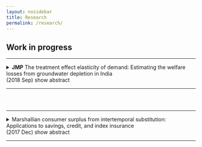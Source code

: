 ```yaml
---
layout: nosidebar
title: Research
permalink: /research/
---
```


## Work in progress

<hr/>
<details title="mwe">
<summary><strong>JMP</strong> The treatment effect elasticity of demand: Estimating the welfare losses from groundwater depletion in India<br/>
(2018 Sep) <ar>show abstract</ar><hr/></summary>
<br/>This paper defines and estimates the treatment effect elasticity of demand: a 1% increase in the effect of irrigation on gross revenue causes a 0.7% increase in the irrigated share of agricultural land in India. In defining this elasticity, this paper enables the extension of conventional revealed preference approaches to settings without prices. I show that this elasticity is the ratio of treatment on the treated to the difference between two linear instrumental variable estimators (in my context, instrumenting for the effect of irrigation on gross revenue). The first uses an (invalid) instrument for potential outcome under treatment (in my context, climate and soil as an instrument for gross revenue under irrigation). The second uses a conventional instrument for treatment (in my context, hydrogeology as an instrument for irrigation). I use the estimated elasticity to conduct welfare counterfactuals. First, groundwater depletion from 2000-2010 in northwestern India permanently reduced economic surplus by 1.2% of gross agricultural revenue. Second, optimally reducing relative subsidies for groundwater irrigation in districts with large negative pumping externalities, while holding total subsidies fixed, would increase farmer surplus by 0.15% of gross agricultural revenue.
</details>
<hr style="visibility:hidden;height:12pt" />
<hr/>
<details title="cs">
<summary>Marshallian consumer surplus from intertemporal substitution: Applications to savings, credit, and index insurance<br/>
(2017 Dec) <ar>show abstract</ar><!--include link to paper here, should be href="{{ site.baseurl }}/assets/" with link name "paper"--><hr/></summary>
<br/>The welfare gains from a novel intertemporal substitution technology, such as a new credit or insurance product, are commonly measured using either its effect on a welfare proxy or by estimating a structural model. Using a welfare proxy is often undesirable due to noise in measurement and the challenge of converting estimated effects into a money metric, while structural approaches sometimes require strong functional form assumptions and can be skewed by unexpected moments of the data. In contrast, despite some drawbacks, Marshallian consumer surplus is frequently used as a metric for the welfare gains from access to a new product in a static setting, and with sufficient variation in prices may be relatively easy to precisely estimate. I show that under a broad class of models of dynamic optimization which nest Deaton (1991), Marshallian consumer surplus is a reasonable welfare metric for access to an intertemporal substitution technology. I demonstrate how to calculate it, and apply the approach to three experiments which randomly varied either interest rates or prices: I compare the welfare gains from grants of index insurance in Ghana to their actuarially fair value, I calculate the welfare gains to households from access to a leading MFI in Mexico, and I lower bound the foregone household welfare due to inattention to the Savers' Credit among households in the United States. In all cases, the calculation is straightforward, transparent, and can be represented graphically as a ``welfare triangle''.<br/><br/>
</details>

<script>
function getQueryVariable(variable)
{
       var query = window.location.search.substring(1);
       var vars = query.split("&");
       for (var i=0;i<vars.length;i++) {
               var pair = vars[i].split("=");
               if(pair[0] == variable){return pair[1];}
       }
       return(false);
}
var whichDetailsOpen = getQueryVariable("open");
var detailsCollection = document.getElementsByTagName("details");
function matchDetailsTitle()
{
       for (var i=0;i<detailsCollection.length;i++) {
               var detailsTitle = detailsCollection[i].getAttribute("title");
               if(detailsTitle == whichDetailsOpen){return i;}
       }
       return(-1)
}
var detailsTitle = matchDetailsTitle();
if(detailsTitle+1)
{
document.getElementsByTagName("details")[detailsTitle].setAttribute("open", "open");
//document.getElementsByTagName("details")[detailsTitle].scrollIntoView();
}
</script>



